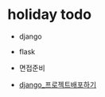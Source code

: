 # holiday todo

- django
- flask
- 면접준비

- [django_프로젝트배포하기](https://nachwon.github.io/django-deploy-1-aws/)